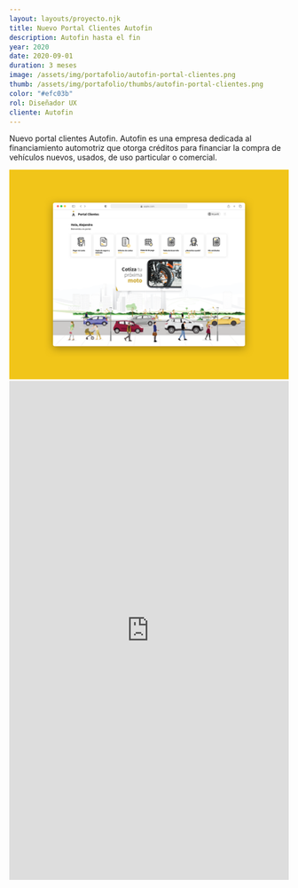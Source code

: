 ```yaml
---
layout: layouts/proyecto.njk
title: Nuevo Portal Clientes Autofin
description: Autofin hasta el fin
year: 2020
date: 2020-09-01
duration: 3 meses
image: /assets/img/portafolio/autofin-portal-clientes.png
thumb: /assets/img/portafolio/thumbs/autofin-portal-clientes.png
color: "#efc03b"
rol: Diseñador UX
cliente: Autofin
---
```


Nuevo portal clientes Autofin. Autofin es una empresa dedicada al financiamiento automotriz que otorga créditos para financiar la compra de vehículos nuevos, usados, de uso particular o comercial.

<img src="/assets/img/portafolio/autofin-portal-clientes.png"> 

<div class="prototype">
	<iframe src="https://marvelapp.com/prototype/26267e2g?emb=1&iosapp=false&frameless=false" width="100%" height="900" allowTransparency="true" frameborder="0"></iframe>
</div>